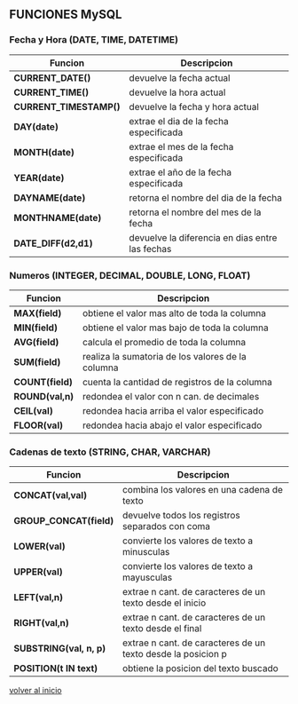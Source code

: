 ## FUNCIONES MySQL
### Fecha y Hora (DATE, TIME, DATETIME)

| Funcion | Descripcion |
|--|--|
| __CURRENT_DATE()__ |		devuelve la fecha actual
| __CURRENT_TIME()__ |		devuelve la hora actual
| __CURRENT_TIMESTAMP()__ |	devuelve la fecha y hora actual
| __DAY(date)__ |		extrae el dia de la fecha especificada
| __MONTH(date)__ |		extrae el mes de la fecha especificada
| __YEAR(date)__ |		extrae el año de la fecha especificada
| __DAYNAME(date)__ |		retorna el nombre del dia de la fecha
| __MONTHNAME(date)__ |		retorna el nombre del mes de la fecha
| __DATE_DIFF(d2,d1)__ |	devuelve la diferencia en dias entre las fechas

### Numeros (INTEGER, DECIMAL, DOUBLE, LONG, FLOAT)

| Funcion | Descripcion |
|--|--|
| __MAX(field)__ |		obtiene el valor mas alto de toda la columna
| __MIN(field)__ |		obtiene el valor mas bajo de toda la columna
| __AVG(field)__ |		calcula el promedio de toda la columna
| __SUM(field)__ |		realiza la sumatoria de los valores de la columna
| __COUNT(field)__ |		cuenta la cantidad de registros de la columna
| __ROUND(val,n)__ |		redondea el valor con n can. de decimales
| __CEIL(val)__ |		redondea hacia arriba el valor especificado
| __FLOOR(val)__ |		redondea hacia abajo el valor especificado

### Cadenas de texto (STRING, CHAR, VARCHAR)

| Funcion | Descripcion |
|--|--|
| __CONCAT(val,val)__ |		combina los valores en una cadena de texto
| __GROUP_CONCAT(field)__ |	devuelve todos los registros separados con coma
| __LOWER(val)__ |		convierte los valores de texto a minusculas
| __UPPER(val)__ |		convierte los valores de texto a mayusculas
| __LEFT(val,n)__ |		extrae n cant. de caracteres de un texto desde el inicio
| __RIGHT(val,n)__ |		extrae n cant. de caracteres de un texto desde el final
| __SUBSTRING(val, n, p)__ |	extrae n cant. de caracteres de un texto desde la posicion p
| __POSITION(t IN text)__ |	obtiene la posicion del texto buscado

[volver al inicio](../readme.md)